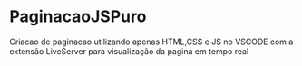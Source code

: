 # PaginacaoJSPuro
Criacao de paginacao utilizando apenas HTML,CSS e JS no VSCODE com a extensão LiveServer para visualização da pagina em tempo real
